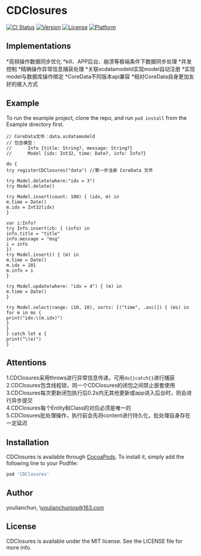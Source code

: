 # CDClosures

[![CI Status](https://img.shields.io/travis/youlianchun/CDClosures.svg?style=flat)](https://travis-ci.org/youlianchun/CDClosures)
[![Version](https://img.shields.io/cocoapods/v/CDClosures.svg?style=flat)](https://cocoapods.org/pods/CDClosures)
[![License](https://img.shields.io/cocoapods/l/CDClosures.svg?style=flat)](https://cocoapods.org/pods/CDClosures)
[![Platform](https://img.shields.io/cocoapods/p/CDClosures.svg?style=flat)](https://cocoapods.org/pods/CDClosures)

## Implementations

*高频操作数据同步优化
*kill、APP后台、崩溃等极端条件下数据同步处理
*并发控制
*精确操作异常信息捕获处理
*关联xcdatamodeld实现model自动注册
*实现model与数据库操作绑定
*CoreData不同版本api兼容
*相对CoreData自身更加友好的接入方式

## Example

To run the example project, clone the repo, and run `pod install` from the Example directory first.
```
// CoreData文件：data.xcdatamodeld  
// 包含模型：
//      Info {title: String?, message: String?}
//      Model {idx: Int32, time: Date?, info: Info?}

do {
try registerCDClosures("data") //第一步注册 CoreData 文件

try Model.delete(where:"idx = 3")
try Model.delete()

try Model.insert(count: 100) { (idx, m) in
m.time = Date()
m.idx = Int32(idx)
}

var i:Info?
try Info.insert(cb: { (info) in
info.title = "title"
info.message = "msg"
i = info
})
try Model.insert() { (m) in
m.time = Date()
m.idx = 101
m.info = i
}

try Model.update(where: "idx = 4") { (m) in
m.time = Date()
}

try Model.select(range: (10, 10), sorts: [("time", .asc)]) { (ms) in
for m in ms {
print("idx:\(m.idx)")
}
}
} catch let e {
print("\(e)")
}
```

## Attentions

1.CDClosures采用throws进行异常信息传递，可用```do{}catch{}```进行捕获<br>
2.CDClosures包含线程锁，同一个CDClosures的闭包之间禁止嵌套使用<br>
3.CDClosures每次更新闭包执行后0.2s内无其他更新或app进入后台时，则会进行异步提交<br>
4.CDClosures每个Entity和Class的对应必须是唯一的<br>
5.CDClosures批处理操作，执行前会先将content进行持久化，批处理自身存在一定延迟<br>

## Installation

CDClosures is available through [CocoaPods](https://cocoapods.org). To install
it, simply add the following line to your Podfile:

```ruby
pod 'CDClosures'
```

## Author

youlianchun, \youlianchunios@163.com

## License

CDClosures is available under the MIT license. See the LICENSE file for more info.
